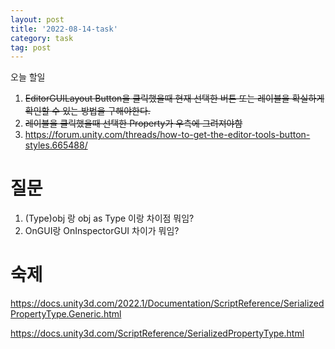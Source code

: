 ```yaml
---
layout: post
title: '2022-08-14-task'
category: task
tag: post
---
```


오늘 할일
1. ~~EditorGUILayout Button을 클릭했을때 현재 선택한 버튼 또는 레이블을 확실하게 확인할 수 있는 방법을 구해야한다.~~
2. ~~레이블을 클릭했을때 선택한 Property가 우측에 그려져야함~~
3. https://forum.unity.com/threads/how-to-get-the-editor-tools-button-styles.665488/




# 질문
1. (Type)obj 랑 obj as Type 이랑 차이점 뭐임?
2. OnGUI랑 OnInspectorGUI 차이가 뭐임?


# 숙제
https://docs.unity3d.com/2022.1/Documentation/ScriptReference/SerializedPropertyType.Generic.html

https://docs.unity3d.com/ScriptReference/SerializedPropertyType.html




 